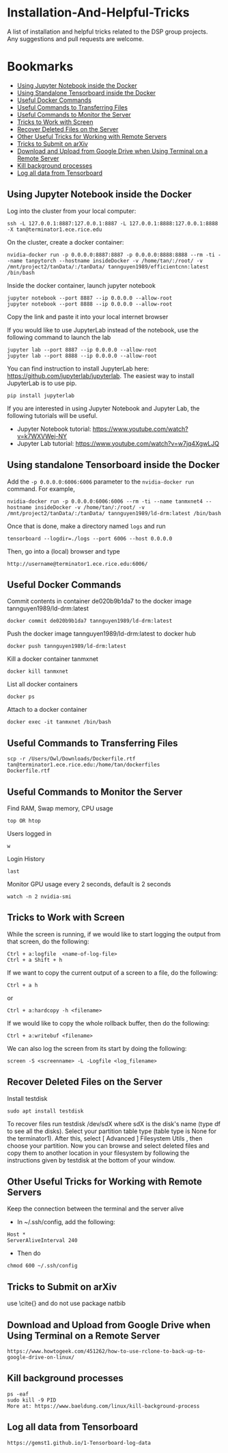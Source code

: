# Installation-And-Helpful-Tricks
A list of installation and helpful tricks related to the DSP group projects. <br>
Any suggestions and pull requests are welcome. 

# Bookmarks
  * [Using Jupyter Notebook inside the Docker](#using-jupyter-notebook-inside-the-docker)
  * [Using Standalone Tensorboard inside the Docker](#using-standalone-tensorboard-inside-the-docker)
  * [Useful Docker Commands](#useful-docker-commands)
  * [Useful Commands to Transferring Files](#useful-commands-to-transferring-files)
  * [Useful Commands to Monitor the Server](#useful-commands-to-monitor-the-server)
  * [Tricks to Work with Screen](#tricks-to-work-with-screen)
  * [Recover Deleted Files on the Server](#recover-deleted-files-on-the-server)
  * [Other Useful Tricks for Working with Remote Servers](#other-useful-tricks-for-working-with-remote-servers)
  * [Tricks to Submit on arXiv](#tricks-to-submit-on-arxiv)
  * [Download and Upload from Google Drive when Using Terminal on a Remote Server](#download-and-upload-from-google-drive-when-using-terminal-on-a-remote-server)
  * [Kill background processes](#kill-background-processes)
  * [Log all data from Tensorboard](##log-all-data-from-tensorboard)
  
## Using Jupyter Notebook inside the Docker
Log into the cluster from your local computer:
```
ssh -L 127.0.0.1:8887:127.0.0.1:8887 -L 127.0.0.1:8888:127.0.0.1:8888 -X tan@terminator1.ece.rice.edu
```
On the cluster, create a docker container:
```
nvidia-docker run -p 0.0.0.0:8887:8887 -p 0.0.0.0:8888:8888 --rm -ti --name tanpytorch --hostname insideDocker -v /home/tan/:/root/ -v /mnt/project2/tanData/:/tanData/ tannguyen1989/efficientcnn:latest /bin/bash
```
Inside the docker container, launch jupyter notebook
```
jupyter notebook --port 8887 --ip 0.0.0.0 --allow-root
jupyter notebook --port 8888 --ip 0.0.0.0 --allow-root
```
Copy the link and paste it into your local internet browser

If you would like to use JupyterLab instead of the notebook, use the following command to launch the lab
```
jupyter lab --port 8887 --ip 0.0.0.0 --allow-root
jupyter lab --port 8888 --ip 0.0.0.0 --allow-root
```
You can find instruction to install JupyterLab here: https://github.com/jupyterlab/jupyterlab. The easiest way to install JupyterLab is to use pip.
```
pip install jupyterlab
```
If you are interested in using Jupyter Notebook and Jupyter Lab, the following tutorials will be useful.
* Jupyter Notebook tutorial: https://www.youtube.com/watch?v=k7WXVWej-NY
* Jupyter Lab tutorial: https://www.youtube.com/watch?v=w7jq4XgwLJQ
## Using standalone Tensorboard inside the Docker
Add the `-p 0.0.0.0:6006:6006` parameter to the `nvidia-docker run` command. For example, 
```
nvidia-docker run -p 0.0.0.0:6006:6006 --rm -ti --name tanmxnet4 --hostname insideDocker -v /home/tan/:/root/ -v /mnt/project2/tanData/:/tanData/ tannguyen1989/ld-drm:latest /bin/bash
```

Once that is done, make a directory named `logs` and run 
```
tensorboard --logdir=./logs --port 6006 --host 0.0.0.0
```
Then, go into a (local) browser and type 
```
http://username@terminator1.ece.rice.edu:6006/
```

## Useful Docker Commands
Commit contents in container de020b9b1da7 to the docker image tannguyen1989/ld-drm:latest
```
docker commit de020b9b1da7 tannguyen1989/ld-drm:latest
```
Push the docker image tannguyen1989/ld-drm:latest to docker hub
```
docker push tannguyen1989/ld-drm:latest
```
Kill a docker container tanmxnet
```
docker kill tanmxnet
```
List all docker containers
```
docker ps
```
Attach to a docker container
```
docker exec -it tanmxnet /bin/bash
```

## Useful Commands to Transferring Files
```
scp -r /Users/Owl/Downloads/Dockerfile.rtf tan@terminator1.ece.rice.edu:/home/tan/dockerfiles
Dockerfile.rtf
```

## Useful Commands to Monitor the Server
Find RAM, Swap memory, CPU usage
```
top OR htop
```
Users logged in
```
w
```
Login History
```
last
```
Monitor GPU usage every 2 seconds, default is 2 seconds
```
watch -n 2 nvidia-smi
```

## Tricks to Work with Screen
While the screen is running, if we would like to start logging the output from that screen, do the following:
```
Ctrl + a:logfile  <name-of-log-file>
Ctrl + a Shift + h
```
If we want to copy the current output of a screen to a file, do the following:
```
Ctrl + a h
```
or
```
Ctrl + a:hardcopy -h <filename>
```
If we would like to copy the whole rollback buffer, then do the following:
```
Ctrl + a:writebuf <filename>
```
We can also log the screen from its start by doing the following:
```
screen -S <screenname> -L -Logfile <log_filename>
```
## Recover Deleted Files on the Server
Install testdisk
```
sudo apt install testdisk
```
To recover files run testdisk /dev/sdX where sdX is the disk's name (type df to see all the disks). Select your partition table type (table type is None for the terminator1). After this, select [ Advanced ] Filesystem Utils , then choose your partition. Now you can browse and select deleted files and copy them to another location in your filesystem by following the instructions given by testdisk at the bottom of your window.

## Other Useful Tricks for Working with Remote Servers
Keep the connection between the terminal and the server alive 
* In ~/.ssh/config, add the following:
```
Host *
ServerAliveInterval 240
```
* Then do
```
chmod 600 ~/.ssh/config
```

## Tricks to Submit on arXiv
use \cite{} and do not use package natbib

## Download and Upload from Google Drive when Using Terminal on a Remote Server
```
https://www.howtogeek.com/451262/how-to-use-rclone-to-back-up-to-google-drive-on-linux/
```

## Kill background processes
```
ps -eaf
sudo kill -9 PID
More at: https://www.baeldung.com/linux/kill-background-process
```

## Log all data from Tensorboard
```
https://gemst1.github.io/1-Tensorboard-log-data
```

